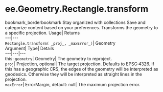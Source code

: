  
#  ee.Geometry.Rectangle.transform 
bookmark_borderbookmark Stay organized with collections  Save and categorize content based on your preferences.
Transforms the geometry to a specific projection. 
Usage| Returns  
---|---  
`Rectangle.transform( _proj_, _maxError_)`| Geometry  
Argument| Type| Details  
---|---|---  
this: `geometry`| Geometry| The geometry to reproject.  
`proj`| Projection, optional| The target projection. Defaults to EPSG:4326. If this has a geographic CRS, the edges of the geometry will be interpreted as geodesics. Otherwise they will be interpreted as straight lines in the projection.  
`maxError`| ErrorMargin, default: null| The maximum projection error.  
